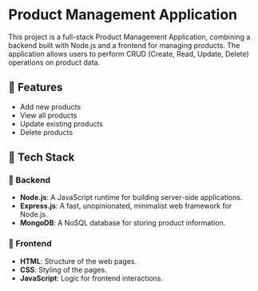 # Product Management Application

This project is a full-stack Product Management Application, combining a backend built with Node.js and a frontend for managing products. The application allows users to perform CRUD (Create, Read, Update, Delete) operations on product data.

## 🚀 Features

- Add new products
- View all products
- Update existing products
- Delete products

## 🧩 Tech Stack

### 🔧 Backend
- **Node.js**: A JavaScript runtime for building server-side applications.
- **Express.js**: A fast, unopinionated, minimalist web framework for Node.js.
- **MongoDB**: A NoSQL database for storing product information.

### 🎨 Frontend
- **HTML**: Structure of the web pages.
- **CSS**: Styling of the pages.
- **JavaScript**: Logic for frontend interactions.
